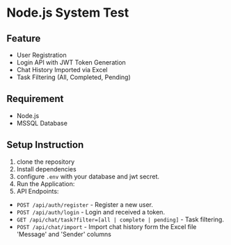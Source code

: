# Node.js System Test

## Feature

- User Registration
- Login API with JWT Token Generation
- Chat History Imported via Excel
- Task Filtering (All, Completed, Pending)

## Requirement

- Node.js
- MSSQL Database

## Setup Instruction

1. clone the repository
2. Install dependencies
3. configure `.env` with your database and jwt secret.
4. Run the Application:
5. API Endpoints:

- `POST /api/auth/register` - Register a new user.
- `POST /api/auth/login` - Login and received a token.
- `GET /api/chat/task?filter=[all | complete | pending]` - Task filtering.
- `POST /api/chat/import` - Import chat history form the Excel file 'Message' and 'Sender' columns
